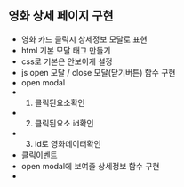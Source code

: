 ## 영화 상세 페이지 구현
- 영화 카드 클릭시 상세정보 모달로 표현
 - html 기본 모달 태그 만들기
 - css로 기본은 안보이게 설정
 - js open 모달 / close 모달(닫기버튼) 함수 구현
 - open modal
  - 1. 클릭된요소확인 
  - 2. 클릭된요소 id확인 
  - 3. id로 영화데이터확인
 - 클릭이벤트
 - open modal에 보여줄 상세정보 함수 구현
  - 